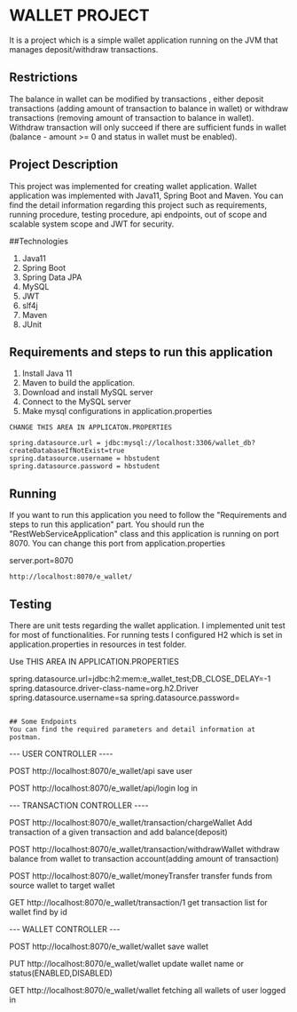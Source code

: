 # WALLET PROJECT

It is a project which is a simple wallet application running on the JVM that manages deposit/withdraw transactions.

## Restrictions

The balance in wallet can be modified by transactions , either deposit transactions (adding amount of transaction to balance in wallet) 
or withdraw transactions (removing amount of transaction to balance in wallet). Withdraw transaction will only succeed if there are sufficient funds in wallet (balance - amount >= 0 and status in wallet must be enabled). 

## Project Description

This project was implemented for creating wallet application. Wallet application was implemented
with Java11, Spring Boot and Maven. You can find the detail information regarding this project such as requirements, running procedure, 
testing procedure, api endpoints, out of scope and scalable system scope and JWT for security. 

##Technologies
1. Java11
2. Spring Boot
3. Spring Data JPA
4. MySQL
5. JWT
6. slf4j
7. Maven
8. JUnit

## Requirements and steps to run this application
1. Install Java 11
2. Maven to build the application. 
3. Download and install MySQL server
4. Connect to the MySQL server
5. Make mysql configurations in application.properties

```
CHANGE THIS AREA IN APPLICATON.PROPERTIES

spring.datasource.url = jdbc:mysql://localhost:3306/wallet_db?createDatabaseIfNotExist=true 
spring.datasource.username = hbstudent
spring.datasource.password = hbstudent
```

## Running

If you want to run this application you need to follow the "Requirements and steps to run this application" part.
You should run the "RestWebServiceApplication" class and this application is running on port 8070. You can change this
port from application.properties

server.port=8070

``` 
http://localhost:8070/e_wallet/
``` 

## Testing

There are unit tests regarding the wallet application. I implemented unit test
for most of functionalities. For running tests I configured H2 which is set in
application.properties in resources in test folder.

Use THIS AREA IN APPLICATION.PROPERTIES

spring.datasource.url=jdbc:h2:mem:e_wallet_test;DB_CLOSE_DELAY=-1
spring.datasource.driver-class-name=org.h2.Driver
spring.datasource.username=sa 
spring.datasource.password=

``` 

## Some Endpoints
You can find the required parameters and detail information at postman.
``` 

--- USER CONTROLLER ----

POST http://localhost:8070/e_wallet/api
save user

POST http://localhost:8070/e_wallet/api/login
log in


--- TRANSACTION CONTROLLER ----

POST http://localhost:8070/e_wallet/transaction/chargeWallet
Add transaction of a given transaction and add balance(deposit)

POST http://localhost:8070/e_wallet/transaction/withdrawWallet
withdraw balance from wallet to transaction account(adding amount of transaction)

POST http://localhost:8070/e_wallet/moneyTransfer
transfer funds from source wallet to target wallet

GET http://localhost:8070/e_wallet/transaction/1
get transaction list for wallet find by id



--- WALLET CONTROLLER ---

POST http://localhost:8070/e_wallet/wallet
save wallet

PUT http://localhost:8070/e_wallet/wallet
update wallet name or status(ENABLED,DISABLED)

GET http://localhost:8070/e_wallet/wallet
fetching all wallets of user logged in

``` 